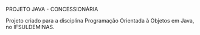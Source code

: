 PROJETO JAVA - CONCESSIONÁRIA

Projeto criado para a disciplina Programação Orientada à Objetos em Java, no IFSULDEMINAS.